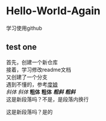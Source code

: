 # Hello-World-Again
学习使用github
## test one
首先，创建一个新仓库<br>
接着，学习修改readme文档<br>
又创建了一个分支  
遇到不懂的，参考[度娘](https://www.baidu.com/)<br>
*斜体* _斜体_ **粗体** __粗体__ ***粗斜*** ___粗斜___  
这是新段落吗？不是，是段落内换行

这是新段落吗？是的  

